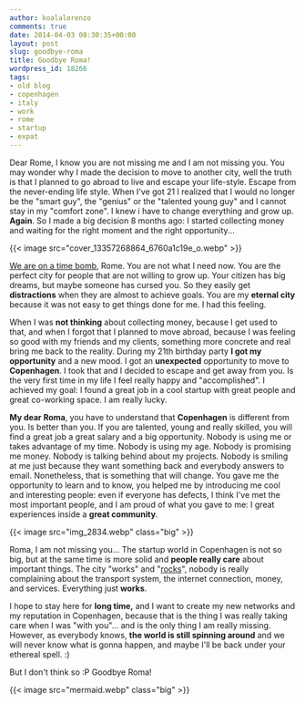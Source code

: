 ```yaml
---
author: koalalorenzo
comments: true
date: 2014-04-03 08:30:35+00:00
layout: post
slug: goodbye-roma
title: Goodbye Roma!
wordpress_id: 18266
tags:
- old blog
- copenhagen
- italy
- work
- rome
- startup
- expat
---
```


Dear Rome,
I know you are not missing me and I am not missing you. You may wonder why I made the decision to move to another city, well the truth is that I planned to go abroad to live and escape your life-style. Escape from the never-ending life style. When I've got 21 I realized that I would no longer be the "smart guy", the "genius" or the "talented young guy" and I cannot stay in my "comfort zone". I knew i have to change everything and grow up. **Again**. So I made a big decision 8 months ago: I started collecting money and waiting for the right moment and the right opportunity...

<!--more-->

{{< image src="cover_13357268864_6760a1c19e_o.webp" >}}

[We are on a time bomb](http://tmb.setale.me/post/68204905930/iperattivi-pro-attivi-e-stronzi), Rome. You are not what I need now. You are the perfect city for people that are not willing to grow up. Your citizen has big dreams, but maybe someone has cursed you. So they easily get **distractions** when they are almost to achieve goals. You are my **eternal city** because it was not easy to get things done for me. I had this feeling. 

When I was **not thinking** about collecting money, because I get used to that, and when I forgot that I planned to move abroad, because I was feeling so good with my friends and my clients, something more concrete and real bring me back to the reality. During my 21th birthday party **I got my opportunity** and a new mood. I got an **unexpected** opportunity to move to **Copenhagen**. I took that and I decided to escape and get away from you. Is the very first time in my life I feel really happy and "accomplished". I achieved my goal: I found a great job in a cool startup with great people and great co-working space. I am really lucky.

**My dear Roma**, you have to understand that **Copenhagen** is different from you. Is better than you. If you are talented, young and really skilled, you will find a great job a great salary and a big opportunity. Nobody is using me or takes advantage of my time. Nobody is using my age. Nobody is promising me money. Nobody is talking behind about my projects. Nobody is smiling at me just because they want something back and everybody answers to email. Nonetheless, that is something that will change. You gave me the opportunity to learn and to know, you helped me by introducing me cool and interesting people: even if everyone has defects, I think I've met the most important people, and I am proud of what you gave to me: I great experiences inside a **great community**.

{{< image src="img_2834.webp" class="big" >}}

Roma, I am not missing you... The startup world in Copenhagen is not so big, but at the same time is more solid and **people really care** about important things. The city "works" and "[rocks](http://www.cphdistortion.dk)", nobody is really complaining about the transport system, the internet connection, money, and services. Everything just **works**.

I hope to stay here for **long time,** and I want to create my new networks and my reputation in Copenhagen, because that is the thing I was really taking care when I was "with you"... and is the only thing I am really missing. However, as everybody knows, **the world is still spinning around** and we will never know what is gonna happen, and maybe I'll be back under your ethereal spell. :)

But I don't think so :P
Goodbye Roma!

{{< image src="mermaid.webp" class="big" >}}
